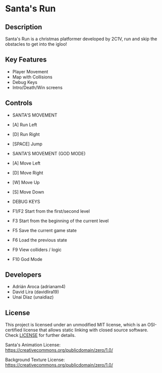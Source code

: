 # Santa's Run

## Description

Santa's Run is a christmas platformer developed by 2C1V, run and skip the obstacles to get into the igloo!

## Key Features

 - Player Movement
 - Map with Collisions
 - Debug Keys
 - Intro/Death/Win screens
 
## Controls

 - SANTA'S MOVEMENT
 - [A] Run Left
 - [D] Run Right
 - [SPACE] Jump

 - SANTA'S MOVEMENT (GOD MODE)
 - [A] Move Left
 - [D] Move Right
 - [W] Move Up
 - [S] Move Down

 - DEBUG KEYS
 - F1/F2 Start from the first/second level
 - F3 Start from the beginning of the current level
 - F5 Save the current game state
 - F6 Load the previous state
 - F9 View colliders / logic
 - F10 God Mode

## Developers

 - Adrián Aroca (adrianam4)
 - David Lira (davidlira19)
 - Unai Díaz (unaidiaz)

## License

This project is licensed under an unmodified MIT license, which is an OSI-certified license that allows static linking with closed source software. Check [LICENSE](LICENSE) for further details.

Santa's Animation License:
https://creativecommons.org/publicdomain/zero/1.0/

Background Texture License:
https://creativecommons.org/publicdomain/zero/1.0/

